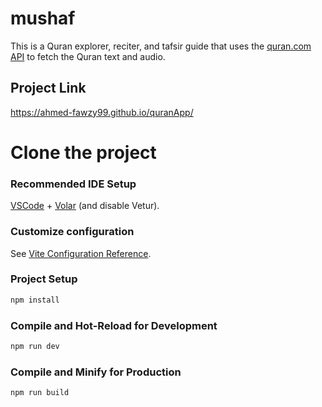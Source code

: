 # mushaf

This is a Quran explorer, reciter, and tafsir guide that uses the [quran.com API](https://quran.com/api) to fetch the Quran text and audio.

## Project Link
https://ahmed-fawzy99.github.io/quranApp/


# Clone the project

### Recommended IDE Setup

[VSCode](https://code.visualstudio.com/) + [Volar](https://marketplace.visualstudio.com/items?itemName=Vue.volar) (and disable Vetur).

### Customize configuration

See [Vite Configuration Reference](https://vitejs.dev/config/).

### Project Setup

```sh
npm install
```

### Compile and Hot-Reload for Development

```sh
npm run dev
```

### Compile and Minify for Production

```sh
npm run build
```

